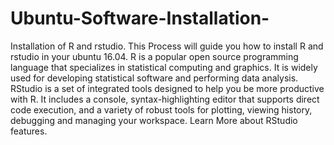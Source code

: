 # Ubuntu-Software-Installation-
Installation of R and rstudio.
This Process will guide you how to install R and rstudio in your ubuntu 16.04.
R is a popular open source programming language that specializes in statistical computing and graphics. It is widely used for developing statistical software and performing data analysis.
RStudio is a set of integrated tools designed to help you be more productive with R. It includes a console, syntax-highlighting editor that supports direct code execution, and a variety of robust tools for plotting, viewing history, debugging and managing your workspace. Learn More about RStudio features.


